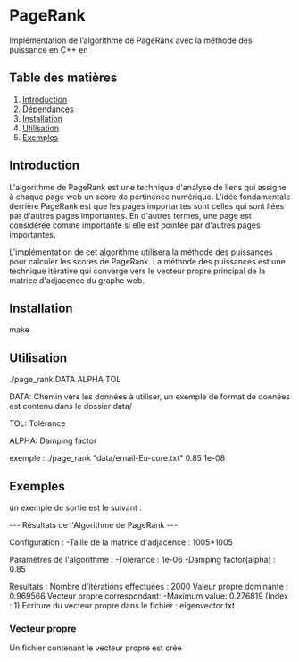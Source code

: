 # PageRank
Implémentation de l’algorithme de PageRank avec la méthode des puissance en C++ en 


## Table des matières

1. [Introduction](#introduction)
2. [Dépendances](#dépendances)
3. [Installation](#installation)
4. [Utilisation](#utilisation)
5. [Exemples](#exemples)


## Introduction
L'algorithme de PageRank est une technique d'analyse de liens qui assigne à chaque page web un score de pertinence numérique. L'idée fondamentale derrière PageRank est que les pages importantes sont celles qui sont liées par d'autres pages importantes. En d'autres termes, une page est considérée comme importante si elle est pointée par d'autres pages importantes.

L'implémentation de cet algorithme utilisera la méthode des puissances pour calculer les scores de PageRank. La méthode des puissances est une technique itérative qui converge vers le vecteur propre principal de la matrice d'adjacence du graphe web.


## Installation

make

## Utilisation 
./page_rank DATA ALPHA TOL

DATA: Chemin vers les données à utiliser, un exemple de format de données est contenu dans le dossier data/

TOL: Tolérance 

ALPHA: Damping factor

exemple : 
    ./page_rank "data/email-Eu-core.txt" 0.85 1e-08


## Exemples
un exemple de sortie est le suivant :

--- Résultats de l'Algorithme de PageRank --- 

Configuration : 
        -Taille de la matrice d'adjacence : 1005*1005

Paramètres de l'algorithme : 
        -Tolerance : 1e-06
        -Damping factor(alpha) : 0.85

Resultats : 
Nombre d'itérations effectuées : 2000
Valeur propre dominante : 0.969566
Vecteur propre correspondant: 
        -Maximum value: 0.276819 (Index : 1)
Ecriture du vecteur propre dans le fichier : eigenvector.txt


### Vecteur propre 
Un fichier contenant le vecteur propre est crée 



